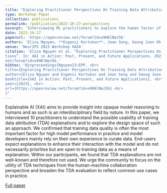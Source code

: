 ```yaml
---
title: "Exploring Practitioner Perspectives On Training Data Attribution Explanations"
type: Workshop Paper
collection: publications
permalink: /publication/2023-10-27-perspectives
excerpt: 'Interviewing ML practitioners to explore the human factor of training data attribution explanations.'
date: 2023-10-27
paperurl: 'https://openreview.net/forum?id=x9H6lNez5b'
authors: 'Elisa Nguyen, **Evgenii Kortukov**, Jean Song, Seong Joon Oh'
venue: 'NeurIPS 2023 Workshop XAIA'
citation: 'Elisa Nguyen et al. “Exploring Practitioner Perspectives On Training Data Attribution Explana-
tions”. In: XAI in Action: Past, Present, and Future Applications. 2023. URL: https://openreview.
net/forum?id=x9H6lNez5b.'
bibtex: "@inproceedings{Nguyen23:EPP, <br> 
title={Exploring Practitioner Perspectives On Training Data Attribution Explanations}, <br> 
author={Elisa Nguyen and Evgenii Kortukov and Jean Song and Seong Joon Oh}, <br>
booktitle={XAI in Action: Past, Present, and Future Applications}, <br> 
year={2023}, <br>
url={https://openreview.net/forum?id=x9H6lNez5b} <br> 
}"
---
```

Explainable AI (XAI) aims to provide insight into opaque model reasoning to humans and as such is an interdisciplinary field by nature. In this paper, we interviewed 10 practitioners to understand the possible usability of training data attribution (TDA) explanations and to explore the design space of such an approach. We confirmed that training data quality is often the most important factor for high model performance in practice and model developers mainly rely on their own experience to curate data. End-users expect explanations to enhance their interaction with the model and do not necessarily prioritise but are open to training data as a means of explanation. Within our participants, we found that TDA explanations are not well-known and therefore not used. We urge the community to focus on the utility of TDA techniques from the human-machine collaboration perspective and broaden the TDA evaluation to reflect common use cases in practice.

[<i class="fa fa-fw fa-book" aria-hidden="true"></i>Full paper](https://openreview.net/forum?id=x9H6lNez5b) &nbsp;&nbsp;